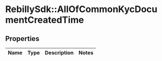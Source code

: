 # RebillySdk::AllOfCommonKycDocumentCreatedTime

## Properties
Name | Type | Description | Notes
------------ | ------------- | ------------- | -------------


